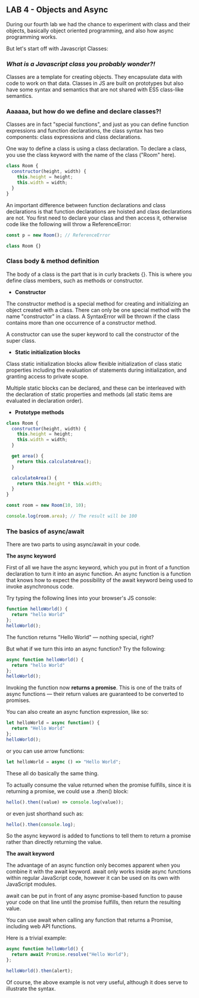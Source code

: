 ## LAB 4 - Objects and Async

During our fourth lab we had the chance to experiment with class and their objects, basically object oriented programming, and also how async programming works.

But let's start off with Javascript Classes:

### *What is a Javascript class you probably wonder?!*

Classes are a template for creating objects. They encapsulate data with code to work on that data. Classes in JS are built on prototypes but also have some syntax and semantics that are not shared with ES5 class-like semantics.

### Aaaaaa, but how do we define and declare classes?!

Classes are in fact "special functions", and just as you can define function expressions and function declarations, the class syntax has two components: class expressions and class declarations.

One way to define a class is using a class declaration. To declare a class, you use the class keyword with the name of the class ("Room" here).

```javascript
class Room {
  constructor(height, width) {
    this.height = height;
    this.width = width;
  }
}
```

An important difference between function declarations and class declarations is that function declarations are hoisted and class declarations are not. You first need to declare your class and then access it, otherwise code like the following will throw a ReferenceError:

```javascript
const p = new Room(); // ReferenceError

class Room {}
```

### Class body & method definition

The body of a class is the part that is in curly brackets {}. This is where you define class members, such as methods or constructor.

- **Constructor**

The constructor method is a special method for creating and initializing an object created with a class. There can only be one special method with the name "constructor" in a class. A SyntaxError will be thrown if the class contains more than one occurrence of a constructor method.

A constructor can use the super keyword to call the constructor of the super class.

- **Static initialization blocks**

Class static initialization blocks allow flexible initialization of class static properties including the evaluation of statements during initialization, and granting access to private scope.

Multiple static blocks can be declared, and these can be interleaved with the declaration of static properties and methods (all static items are evaluated in declaration order).

- **Prototype methods**

```javascript
class Room {
  constructor(height, width) {
    this.height = height;
    this.width = width;
  }

  get area() {
    return this.calculateArea();
  }

  calculateArea() {
    return this.height * this.width;
  }
}

const room = new Room(10, 10);

console.log(room.area); // The result will be 100
```

### The basics of async/await

There are two parts to using async/await in your code.

**The async keyword**

First of all we have the async keyword, which you put in front of a function declaration to turn it into an async function. An async function is a function that knows how to expect the possibility of the await keyword being used to invoke asynchronous code.

Try typing the following lines into your browser's JS console:

```javascript
function helloWorld() { 
  return "hello World" 
};
helloWorld();
```

The function returns "Hello World" — nothing special, right?

But what if we turn this into an async function? Try the following:

```javascript
async function helloWorld() { 
  return "hello World" 
};
helloWorld();
```

Invoking the function now **returns a promise**. This is one of the traits of async functions — their return values are guaranteed to be converted to promises.

You can also create an async function expression, like so:

```javascript
let helloWorld = async function() { 
  return "Hello World" 
};
helloWorld();
```

or you can use arrow functions:

```javascript
let helloWorld = async () => "Hello World";
```

These all do basically the same thing.

To actually consume the value returned when the promise fulfills, since it is returning a promise, we could use a .then() block:

```javascript
hello().then((value) => console.log(value));
```

or even just shorthand such as:

```javascript
hello().then(console.log);
```

So the async keyword is added to functions to tell them to return a promise rather than directly returning the value.

**The await keyword**

The advantage of an async function only becomes apparent when you combine it with the await keyword. await only works inside async functions within regular JavaScript code, however it can be used on its own with JavaScript modules.

await can be put in front of any async promise-based function to pause your code on that line until the promise fulfills, then return the resulting value.

You can use await when calling any function that returns a Promise, including web API functions.

Here is a trivial example:

```javascript
async function helloWorld() {
  return await Promise.resolve("Hello World");
};

helloWorld().then(alert);
```

Of course, the above example is not very useful, although it does serve to illustrate the syntax.

